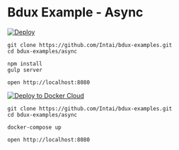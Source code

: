 # Bdux Example - Async

[![Deploy](https://www.herokucdn.com/deploy/button.svg)](https://heroku.com/deploy?template=https://github.com/Intai/bdux-examples/tree/async)

```
git clone https://github.com/Intai/bdux-examples.git
cd bdux-examples/async

npm install
gulp server

open http://localhost:8080
```

[![Deploy to Docker Cloud](https://files.cloud.docker.com/images/deploy-to-dockercloud.svg)](https://cloud.docker.com/_/stack/wizard?name=bdux-example-async&stackfile=web%3A%0A%20%20image%3A%20intai%2Fbdux-example-async%0A%20%20ports%3A%0A%20%20%20%20-%20%2280%3A8080%22%0A)

```
git clone https://github.com/Intai/bdux-examples.git
cd bdux-examples/async

docker-compose up

open http://localhost:8080
```
